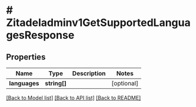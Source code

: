 # # Zitadeladminv1GetSupportedLanguagesResponse

## Properties

Name | Type | Description | Notes
------------ | ------------- | ------------- | -------------
**languages** | **string[]** |  | [optional]

[[Back to Model list]](../../README.md#models) [[Back to API list]](../../README.md#endpoints) [[Back to README]](../../README.md)
